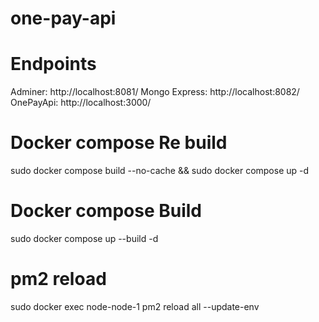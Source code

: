 # one-pay-api

# Endpoints

Adminer: http://localhost:8081/
Mongo Express: http://localhost:8082/
OnePayApi: http://localhost:3000/

# Docker compose Re build
sudo docker compose build --no-cache && sudo docker compose up -d

# Docker compose Build
sudo docker compose up --build -d

# pm2 reload
sudo docker exec node-node-1 pm2 reload all --update-env


